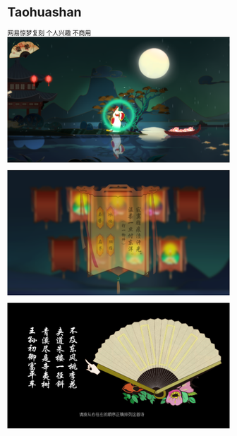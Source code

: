 # Taohuashan
网易惊梦复刻 个人兴趣 不商用
![image](https://github.com/ZeroUltra/Taohuashan/blob/master/Img/5.png)

![image](https://github.com/ZeroUltra/Taohuashan/blob/master/Img/7.png)

![image](https://github.com/ZeroUltra/Taohuashan/blob/master/Img/8.png)
